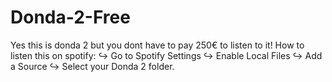# Donda-2-Free
Yes this is donda 2 but you dont have to pay 250€ to listen to it!
How to listen this on spotify:
↪ Go to Spotify Settings
↪ Enable Local Files
↪ Add a Source
↪ Select your Donda 2 folder.